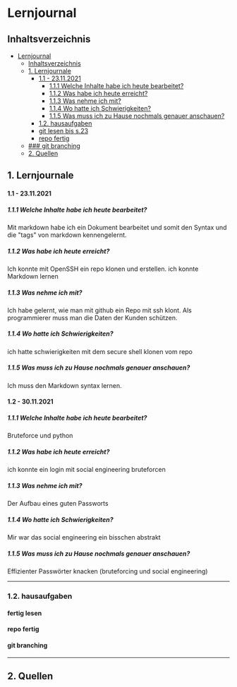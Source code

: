 # Lernjournal

## Inhaltsverzeichnis 
- [Lernjournal](#lernjournal)
  - [Inhaltsverzeichnis](#inhaltsverzeichnis)
  - [1. Lernjournale](#1-lernjournale)
      - [1.1 - 23.11.2021](#11---23112021)
        - [1.1.1 Welche Inhalte habe ich heute bearbeitet?](#111-welche-inhalte-habe-ich-heute-bearbeitet)
        - [1.1.2 Was habe ich heute erreicht?](#112-was-habe-ich-heute-erreicht)
        - [1.1.3 Was nehme ich mit?](#113-was-nehme-ich-mit)
        - [1.1.4 Wo hatte ich Schwierigkeiten?](#114-wo-hatte-ich-schwierigkeiten)
        - [1.1.5 Was muss ich zu Hause nochmals genauer anschauen?](#115-was-muss-ich-zu-hause-nochmals-genauer-anschauen)
    - [1.2. hausaufgaben](#12-hausaufgaben)
    - [git lesen bis s.23](#git-lesen-bis-s23)
    - [repo fertig](#repo-fertig)
  - [### git branching](#-git-branching)
  - [2. Quellen](#2-quellen)

## 1. Lernjournale

#### 1.1 - 23.11.2021

##### 1.1.1 Welche Inhalte habe ich heute bearbeitet?
Mit markdown habe ich ein Dokument bearbeitet und somit den Syntax und die "tags" von markdown kennengelernt.
##### 1.1.2 Was habe ich heute erreicht?
Ich konnte mit OpenSSH ein repo klonen und erstellen. 
ich konnte Markdown lernen
##### 1.1.3 Was nehme ich mit?
Ich habe gelernt, wie man mit github ein Repo mit ssh klont.
Als programmierer muss man die Daten der Kunden schützen.
##### 1.1.4 Wo hatte ich Schwierigkeiten? 
ich hatte schwierigkeiten mit dem secure shell klonen vom repo
##### 1.1.5 Was muss ich zu Hause nochmals genauer anschauen?
Ich muss den Markdown syntax lernen.

#### 1.2 - 30.11.2021

##### 1.1.1 Welche Inhalte habe ich heute bearbeitet?
Bruteforce und python
##### 1.1.2 Was habe ich heute erreicht?
ich konnte ein login mit social engineering bruteforcen
##### 1.1.3 Was nehme ich mit?
Der Aufbau eines guten Passworts
##### 1.1.4 Wo hatte ich Schwierigkeiten? 
Mir war das social engineering ein bisschen abstrakt
##### 1.1.5 Was muss ich zu Hause nochmals genauer anschauen?
Effizienter Passwörter knacken (bruteforcing und social engineering)


---
### 1.2. hausaufgaben 

#### fertig lesen
#### repo fertig 
#### git branching
---

## 2. Quellen

